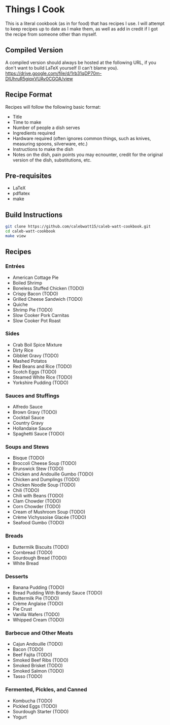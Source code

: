 # Things I Cook
This is a literal cookbook (as in for food) that has recipes I use. I will attempt to keep recipes up to date as I make them, as well as add in credit if I got the recipe from someone other than myself.

## Compiled Version
A compiled version should always be hosted at the following URL, if you don't want to build LaTeX yourself (I can't blame you).
<https://drive.google.com/file/d/1rb31qDP70m-DlUhruR5giqxVUAv0CGOA/view>

## Recipe Format
Recipes will follow the following basic format:
* Title
* Time to make
* Number of people a dish serves
* Ingredients required
* Hardware required (often ignores common things, such as knives, measuring spoons, silverware, etc.)
* Instructions to make the dish
* Notes on the dish, pain points you may ecnounter, credit for the original version of the dish, substitutions, etc.


## Pre-requisites
* LaTeX
* pdflatex
* make


## Build Instructions
```Bash
git clone https://github.com/calebwatt15/caleb-watt-cookbook.git
cd caleb-watt-cookbook
make view
```

## Recipes
### Entrées
* American Cottage Pie
* Boiled Shrimp
* Boneless Stuffed Chicken (TODO)
* Crispy Bacon (TODO)
* Grilled Cheese Sandwich (TODO)
* Quiche
* Shrimp Pie (TODO)
* Slow Cooker Pork Carnitas
* Slow Cooker Pot Roast

### Sides
* Crab Boil Spice Mixture
* Dirty Rice
* Gibblet Gravy (TODO)
* Mashed Potatos
* Red Beans and Rice (TODO)
* Scotch Eggs (TODO)
* Steamed White Rice (TODO)
* Yorkshire Pudding (TODO)

### Sauces and Stuffings
* Alfredo Sauce
* Brown Gravy (TODO)
* Cocktail Sauce
* Country Gravy
* Hollandaise Sauce
* Spaghetti Sauce (TODO)

### Soups and Stews
* Bisque (TODO)
* Broccoli Cheese Soup (TODO)
* Brunswick Stew (TODO)
* Chicken and Andouille Gumbo (TODO)
* Chicken and Dumplings (TODO)
* Chicken Noodle Soup (TODO)
* Chili (TODO)
* Chili with Beans (TODO)
* Clam Chowder (TODO)
* Corn Chowder (TODO)
* Cream of Mushroom Soup (TODO)
* Crème Vichyssoise Glacée (TODO)
* Seafood Gumbo (TODO)

### Breads
* Buttermilk Biscuits (TODO)
* Cornbread (TODO)
* Sourdough Bread (TODO)
* White Bread

### Desserts
* Banana Pudding (TODO)
* Bread Pudding With Brandy Sauce (TODO)
* Buttermilk Pie (TODO)
* Crème Anglaise (TODO)
* Pie Crust
* Vanilla Wafers (TODO)
* Whipped Cream (TODO)

### Barbecue and Other Meats
* Cajun Andouille (TODO)
* Bacon (TODO)
* Beef Fajita (TODO)
* Smoked Beef Ribs (TODO)
* Smoked Brisket (TODO)
* Smoked Salmon (TODO)
* Tasso (TODO)

### Fermented, Pickles, and Canned
* Kombucha (TODO)
* Pickled Eggs (TODO)
* Sourdough Starter (TODO)
* Yogurt